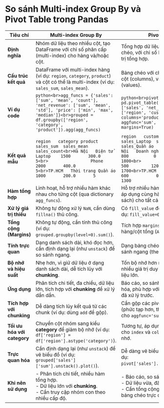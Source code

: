 # So sánh Multi-index Group By và Pivot Table trong Pandas

| **Tiêu chí**                | **Multi-index Group By**                                                                 | **Pivot Table**                                                                      |
|-----------------------------|-----------------------------------------------------------------------------------------|-------------------------------------------------------------------------------------|
| **Định nghĩa**              | Nhóm dữ liệu theo nhiều cột, tạo DataFrame với chỉ số phân cấp (multi-index) cho hàng và/hoặc cột. | Tổng hợp dữ liệu dưới dạng bảng chéo, với chỉ số hàng, cột, và giá trị tổng hợp.    |
| **Cấu trúc kết quả**        | DataFrame với multi-index hàng (ví dụ: `region`, `category`, `product`) và cột có thể là multi-index (ví dụ: `sales_sum`, `sales_mean`). | Bảng chéo với chỉ số hàng (index), cột (columns), và giá trị tổng hợp (values).     |
| **Ví dụ code**              | ```python<br>agg_funcs = {'sales': ['sum', 'mean', 'count'], 'net_revenue': ['sum', 'mean', 'std'], 'price': ['min', 'max', 'median']}<br>grouped = df.groupby(['region', 'category', 'product']).agg(agg_funcs)``` | ```python<br>pivot = pd.pivot_table(df, values=['sales', 'net_revenue'], index=['region', 'customer_type'], columns='product', aggfunc='sum', fill_value=0, margins=True)``` |
| **Kết quả mẫu**             | ```region   category product   sales_sum  sales_mean  sales_count<br>Hà Nội   Điện tử Laptop    1500       300.0       5<br>                 Phone     2000       400.0       5<br>TP.HCM   Thời trang Quần áo 1000       200.0       5``` | ```region   customer_type  sales_Laptop  sales_Phone  sales_Quần áo  sales_All<br>Hà Nội   Doanh nghiệp   1000          800          0             1800<br>         Cá nhân        500         1200          0             1700<br>TP.HCM   Doanh nghiệp    600           0         700            1300``` |
| **Hàm tổng hợp**            | Linh hoạt, hỗ trợ nhiều hàm khác nhau cho từng cột (qua dictionary `agg_funcs`).         | Hỗ trợ nhiều hàm, nhưng thường áp dụng cùng hàm (hoặc danh sách) cho tất cả cột.    |
| **Xử lý giá trị thiếu**     | Không tự động xử lý `NaN`, cần dùng `fillna()` thủ công.                                | Có `fill_value` để thay thế `NaN` (ví dụ: `fill_value=0`).                          |
| **Tổng cộng (Margins)**     | Không tự động, cần tính thủ công (ví dụ: `grouped.groupby(level=0).sum()`).             | Tích hợp `margins=True` để thêm hàng/cột tổng (`All`).                              |
| **Tính trực quan**          | Dạng danh sách dài, khó đọc hơn, cần định dạng lại (như `unstack`) để so sánh ngang.    | Dạng bảng chéo, trực quan, dễ so sánh ngang (theo cột).                             |
| **Bộ nhớ và hiệu suất**     | Nhẹ hơn, vì giữ dữ liệu ở dạng danh sách dài, dễ tích lũy với **chunking**.             | Tốn bộ nhớ hơn nếu cột `columns` có nhiều giá trị duy nhất, khó xử lý dữ liệu lớn.   |
| **Ứng dụng**                | Phân tích chi tiết, đa chiều, dữ liệu lớn, tích hợp với **chunking** để xử lý dần dần.   | Báo cáo, so sánh nhanh, trực quan hóa, phù hợp với dữ liệu vừa hoặc đã xử lý trước.  |
| **Tích hợp với chunking**   | Dễ dàng tích lũy kết quả từ các chunk (ví dụ: dùng `add` để gộp).                      | Cần gộp các pivot table từ chunk (phức tạp hơn, thường dùng `sum` cho `aggfunc='sum'`). |
| **Tối ưu hóa với category** | Chuyển cột nhóm sang kiểu **category** để giảm bộ nhớ (ví dụ: `df['region'] = df['region'].astype('category')`). | Tương tự, áp dụng kiểu **category** cho `index` và `columns` để giảm bộ nhớ.        |
| **Trực quan hóa**           | Cần định dạng lại (như `unstack`) để vẽ biểu đồ (ví dụ: `grouped['sales']['sum'].unstack().plot()`). | Dễ dàng vẽ biểu đồ trực tiếp (ví dụ: `pivot['sales'].plot(kind='bar')`).            |
| **Khi nên sử dụng**         | - Phân tích chi tiết, nhiều hàm tổng hợp.<br>- Dữ liệu lớn với **chunking**.<br>- Cần truy cập nhóm con theo nhiều cấp độ. | - Báo cáo, so sánh nhanh.<br>- Dữ liệu vừa, đã lọc trước.<br>- Cần tổng cộng (`margins`) hoặc bảng chéo trực quan. |
